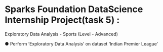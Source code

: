 
# Sparks Foundation DataScience Internship Project(task 5) :
Exploratory Data Analysis - Sports
(Level - Advanced)

● Perform ‘Exploratory Data Analysis’ on dataset ‘Indian Premier League’
